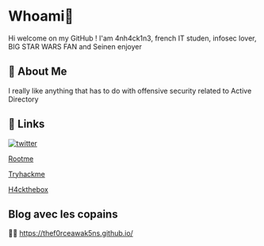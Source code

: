 
# Whoami🥷

Hi welcome on my GitHub ! I'am 4nh4ck1n3, french IT studen, infosec lover, BIG STAR WARS FAN and Seinen enjoyer


## 🚀 About Me
I really like anything that has to do with offensive security related to Active Directory

## 🔗 Links
[![twitter](https://img.shields.io/badge/twitter-1DA1F2?style=for-the-badge&logo=twitter&logoColor=white)](https://twitter.com/LeandreOnizuka)

[Rootme](https://www.root-me.org/4nh4ck1n3)

[Tryhackme](https://tryhackme.com/p/leandreonizuka84) 

[H4ckthebox](https://app.hackthebox.com/users/1328334)

## Blog avec les copains 
👩‍💻 https://thef0rceawak5ns.github.io/

